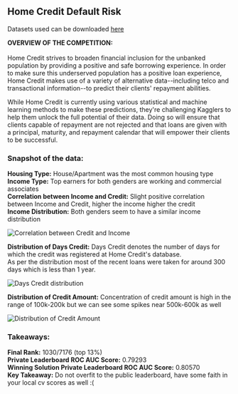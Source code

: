## Home Credit Default Risk
 Datasets used can be downloaded <a href="https://www.kaggle.com/c/home-credit-default-risk/data">here</a>
 
**OVERVIEW OF THE COMPETITION:** <br><br> Home Credit strives to broaden financial inclusion for the unbanked population by providing a positive and safe borrowing experience. In order to make sure this underserved population has a positive loan experience, Home Credit makes use of a variety of alternative data--including telco and transactional information--to predict their clients' repayment abilities.

While Home Credit is currently using various statistical and machine learning methods to make these predictions, they're challenging Kagglers to help them unlock the full potential of their data. Doing so will ensure that clients capable of repayment are not rejected and that loans are given with a principal, maturity, and repayment calendar that will empower their clients to be successful.


### Snapshot of the data:

**Housing Type:** House/Apartment was the most common housing type <br>
**Income Type:** Top earners for both genders are working and commercial associates <br>
**Correlation between Income and Credit:** Slight positive correlation between Income and Credit, higher the income higher the credit <br>
**Income Distribution:** Both genders seem to have a similar income distribution <br>

![Correlation between Credit and Income](https://www.kaggleusercontent.com/kf/8310478/eyJhbGciOiJkaXIiLCJlbmMiOiJBMTI4Q0JDLUhTMjU2In0..JOD3kMwr2N_KqQNTVDFpsA.HRYTUfF2d70oJY2hd3xkVCyDhDFJ8NGkC9C6Zg0DeSBjtMQTBrrxgViPDqCwfbGvpRF7_EIN4MUyU8KGaRQr4Te9ad8nKcjfJRJhxj6YMTOsx9jaEejnU8_EozAcidiRK1OdtjHC2k1ZhI_KDqjbkLrpejyvMdHAYOYiZ2xm3UtVNBsHF6qBIBLK2xSTNtoFyWWoYj8p5gnxlnvgZMUlZoEj-wHUY6DXUDxK6RA_KTbJj8psn0HISmUxjHWO_nAUXdprCPeQ_tniHTt2flURjJeNBxU3orqPUOseltqfGumLdWaBhAhxvHRkQ0DK_1_qR12Rva-3pGz9hHntqXNaZbikNHLHThELDN2CvxBxOypVyFXeuHB8DjQG1V-RvPU3x2o-BXZiR6MzWmAcAbcr3oWC0grNJwIn8o9VB4a-rZ6sPt_zl1yp73zPAJk8Z0aOEdGdLf_80KX1Rf2OdjPw1GlUueOKCaF3jpHNvvuZ1sR9MLnFZmA5GX3iKzyyN7r0V_3Orcu2jiNc0YUue2Szmp8aNRPMgDobF4BnohT1nYWtGA0e42E8tetFyw6RFgzTpfDkLgaP2oSJYq6E_NMrv1qh_yYDXyTQS7eLg6dKH92ZULttqBV1y6b-7N2geaCfhzdTfVhdV4n7PFApSeMj2y2pUtsR_9Sk40xQFG-uamsWjFmdsiKFD4v9xLPZgQEV0gFbWERVL7vc0Li5JCj7tw.3yGx6oXOdb6mZm0ijuKGLA/__results___files/__results___9_1.png)



**Distribution of Days Credit:** Days Credit denotes the number of days for which the credit was registered at Home Credit's database. <br>
 As per the distribution most of the recent loans were taken for around 300 days which is less than 1 year. <br>
 
![Days Credit distribution](https://www.kaggleusercontent.com/kf/4728481/eyJhbGciOiJkaXIiLCJlbmMiOiJBMTI4Q0JDLUhTMjU2In0..WfOPw6UGdyP8uq-b_CeLww.gepmLSQhJb3ZtFD1M0RiVuIMFyAVqQQATe1FBYX-xAiDwQaQo2bBdxo4A0Ubk2NLSf5SnvrZw_clA3ktYaLB3rs6RXVuP27EwyFGLgnU8MIKJvjoGDJk18JGvrKh-E6yWqr2ylvO4ZGrVWz6FswcX-QSl8t8vl4XTQ0F62mYaCFb0gAmuW7EPvNi51uNjAoxgbTPeCHtU45yWh3uEuDy2KdW9FrOZM7yLN54yPiOOqilbHjyvj7OE0N7QTa3SKTkc8ucTFWOmlk408bxcEDhlYZ915CeZSTO2mNBZdlJ34vjG_uzpGeDvbejBTbDQpTCHFUOdpAXT3q1YEnnxS33IWpIKwlWLijAE6qQ8gI1OYJvaCK_1bgRAzwcDJbngvi3n8d-4u9K6myiomR_ybnYZbXhNSZDOiq5PkPXdi7CkWbXwoU4IAsnOq3x-yV2pP1561lXk39oTVDddzbWYty34M2JWb4Wv9wQgcTmIRJPFEpOMbbUaobMD5eLFBkqDYw2SVzAeQ1LAiRRlH0BPt4TH4qGvvs-J1hIXZGHcO0KaT1hsB2X0B0FKdHg7TZXoKy28QyCojzM-RyoQEp_SWGo0r9Tla4SWGSLXgYUephifizTgV_nlnNXlaUv9v4uB0nR19n3G4GaaSaH1R9u7XVTIevjnuqUmKYc_oIZWky9VA7DjVBbvA-twd4ShJqQWcdH.2_F1dd9UlcsOIb6npaSjPw/__results___files/__results___133_0.png)



**Distribution of Credit Amount:** Concentration of credit amount is high in the range of 100k-200k but we can see some spikes near 500k-600k as well

![Distribution of Credit Amount](https://www.kaggleusercontent.com/kf/4728481/eyJhbGciOiJkaXIiLCJlbmMiOiJBMTI4Q0JDLUhTMjU2In0..WfOPw6UGdyP8uq-b_CeLww.gepmLSQhJb3ZtFD1M0RiVuIMFyAVqQQATe1FBYX-xAiDwQaQo2bBdxo4A0Ubk2NLSf5SnvrZw_clA3ktYaLB3rs6RXVuP27EwyFGLgnU8MIKJvjoGDJk18JGvrKh-E6yWqr2ylvO4ZGrVWz6FswcX-QSl8t8vl4XTQ0F62mYaCFb0gAmuW7EPvNi51uNjAoxgbTPeCHtU45yWh3uEuDy2KdW9FrOZM7yLN54yPiOOqilbHjyvj7OE0N7QTa3SKTkc8ucTFWOmlk408bxcEDhlYZ915CeZSTO2mNBZdlJ34vjG_uzpGeDvbejBTbDQpTCHFUOdpAXT3q1YEnnxS33IWpIKwlWLijAE6qQ8gI1OYJvaCK_1bgRAzwcDJbngvi3n8d-4u9K6myiomR_ybnYZbXhNSZDOiq5PkPXdi7CkWbXwoU4IAsnOq3x-yV2pP1561lXk39oTVDddzbWYty34M2JWb4Wv9wQgcTmIRJPFEpOMbbUaobMD5eLFBkqDYw2SVzAeQ1LAiRRlH0BPt4TH4qGvvs-J1hIXZGHcO0KaT1hsB2X0B0FKdHg7TZXoKy28QyCojzM-RyoQEp_SWGo0r9Tla4SWGSLXgYUephifizTgV_nlnNXlaUv9v4uB0nR19n3G4GaaSaH1R9u7XVTIevjnuqUmKYc_oIZWky9VA7DjVBbvA-twd4ShJqQWcdH.2_F1dd9UlcsOIb6npaSjPw/__results___files/__results___141_0.png)


### Takeaways:
**Final Rank:** 1030/7176 (top 13%) <br>
**Private Leaderboard ROC AUC Score:** 0.79293 <br>
**Winning Solution Private Leaderboard ROC AUC Score:** 0.80570 <br>
**Key Takeaway:** Do not overfit to the public leaderboard, have some faith in your local cv scores as well :(
